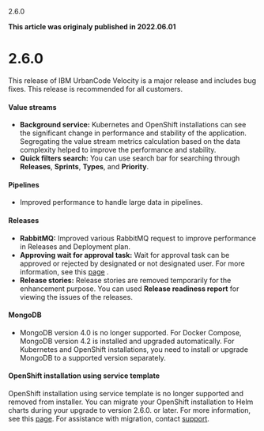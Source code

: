 





2.6.0

**This article was originaly published in 2022.06.01**


2.6.0
=====




This release of IBM UrbanCode Velocity is a major release and includes bug fixes. This release is recommended for all customers.
#### Value streams


* **Background service:** Kubernetes and OpenShift installations can see the significant change in performance and stability of the application. Segregating the value stream metrics calculation based on the data complexity helped to improve the performance and stability.
* **Quick filters search:** You can use search bar for searching through **Releases**, **Sprints**, **Types**, and **Priority**.


#### Pipelines


* Improved performance to handle large data in pipelines.


#### Releases


* **RabbitMQ:** Improved various RabbitMQ request to improve performance in Releases and Deployment plan.
* **Approving wait for approval task:** Wait for approval task can be approved or rejected by designated or not designated user. For more information, see this [page](https://www.ibm.com/docs/en/urbancode-velocity/2.6.x?topic=tasks-creating-wait-approval) .
* **Release stories:** Release stories are removed temporarily for the enhancement purpose. You can used **Release readiness report** for viewing the issues of the releases.


#### MongoDB


* MongoDB version 4.0 is no longer supported. For Docker Compose, MongoDB version 4.2 is installed and upgraded automatically. For Kubernetes and OpenShift installations, you need to install or upgrade MongoDB to a supported version separately.


#### OpenShift installation using service template


 OpenShift installation using service template is no longer supported and removed from installer. You can migrate your OpenShift installation to Helm charts during your upgrade to version 2.6.0. or later. For more information, see this [page](https://www.ibm.com/docs/en/urbancode-velocity/2.6.x?topic=migrating-openshift-template-installation-helm-charts). For assistance with migration, contact [support](https://www.ibm.com/mysupport).





